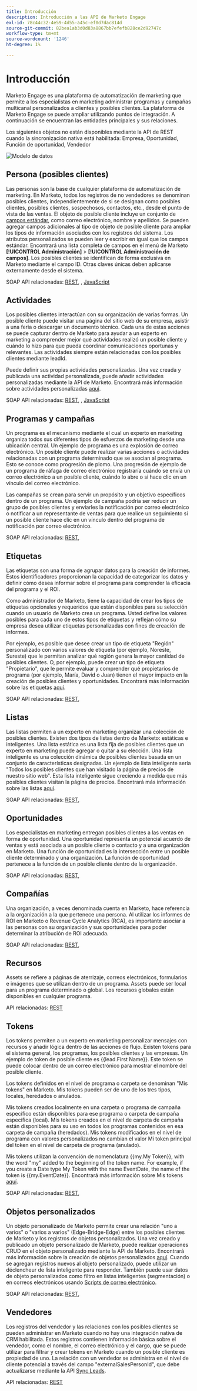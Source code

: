 ```yaml
---
title: Introducción
description: Introducción a las API de Marketo Engage
exl-id: 78c44c32-4e59-4d55-a45c-ef0d7dac814d
source-git-commit: 82bea1ab3d0d83a8867bb7efefb828ce2d92747c
workflow-type: tm+mt
source-wordcount: '1246'
ht-degree: 1%

---
```


# Introducción

Marketo Engage es una plataforma de automatización de marketing que permite a los especialistas en marketing administrar programas y campañas multicanal personalizados a clientes y posibles clientes. La plataforma de Marketo Engage se puede ampliar utilizando puntos de integración. A continuación se encuentran las entidades principales y sus relaciones.

Los siguientes objetos no están disponibles mediante la API de REST cuando la sincronización nativa está habilitada: Empresa, Oportunidad, Función de oportunidad, Vendedor

![Modelo de datos](assets/data_model.png)

## Persona (posibles clientes)

Las personas son la base de cualquier plataforma de automatización de marketing. En Marketo, todos los registros de no vendedores se denominan posibles clientes, independientemente de si se designan como posibles clientes, posibles clientes, sospechosos, contactos, etc., desde el punto de vista de las ventas. El objeto de posible cliente incluye un conjunto de [campos estándar](https://developer.adobe.com/marketo-apis/api/mapi/#tag/Leads/operation/getLeadFieldsUsingGET), como correo electrónico, nombre y apellidos. Se pueden agregar campos adicionales al tipo de objeto de posible cliente para ampliar los tipos de información asociados con los registros del sistema. Los atributos personalizados se pueden leer y escribir en igual que los campos estándar. Encontrará una lista completa de campos en el menú de Marketo **[!UICONTROL Administración]** > **[!UICONTROL Administración de campos]**. Los posibles clientes se identifican de forma exclusiva en Marketo mediante el campo ID. Otras claves únicas deben aplicarse externamente desde el sistema.

SOAP API relacionadas: [REST](https://developer.adobe.com/marketo-apis/api/mapi/#tag/Leads), [](soap-api/leads.md), [JavaScript](javascript-api/lead-tracking.md#lead-tracking-api)

## Actividades

Los posibles clientes interactúan con su organización de varias formas. Un posible cliente puede visitar una página del sitio web de su empresa, asistir a una feria o descargar un documento técnico. Cada una de estas acciones se puede capturar dentro de Marketo para ayudar a un experto en marketing a comprender mejor qué actividades realizó un posible cliente y cuándo lo hizo para que pueda coordinar comunicaciones oportunas y relevantes. Las actividades siempre están relacionadas con los posibles clientes mediante leadId.

Puede definir sus propias actividades personalizadas. Una vez creada y publicada una actividad personalizada, puede añadir actividades personalizadas mediante la API de Marketo. Encontrará más información sobre actividades personalizadas [aquí](https://experienceleague.adobe.com/en/docs/marketo/using/product-docs/administration/marketo-custom-activities/understanding-custom-activities).

SOAP API relacionadas: [REST](https://developer.adobe.com/marketo-apis/api/mapi/#tag/Activities), [](soap-api/activities.md), [JavaScript](javascript-api/lead-tracking.md#munchkin-behavior)

## Programas y campañas

Un programa es el mecanismo mediante el cual un experto en marketing organiza todos sus diferentes tipos de esfuerzos de marketing desde una ubicación central. Un ejemplo de programa es una explosión de correo electrónico. Un posible cliente puede realizar varias acciones o actividades relacionadas con un programa determinado que se asocian al programa. Esto se conoce como progresión de plomo. Una progresión de ejemplo de un programa de ráfaga de correo electrónico registraría cuándo se envía un correo electrónico a un posible cliente, cuándo lo abre o si hace clic en un vínculo del correo electrónico.

Las campañas se crean para servir un propósito y un objetivo específicos dentro de un programa. Un ejemplo de campaña podría ser reducir un grupo de posibles clientes y enviarles la notificación por correo electrónico o notificar a un representante de ventas para que realice un seguimiento si un posible cliente hace clic en un vínculo dentro del programa de notificación por correo electrónico.

SOAP API relacionadas: [REST](https://developer.adobe.com/marketo-apis/api/mapi/#tag/Campaigns), [](soap-api/getcampaignsforsource.md)

## Etiquetas

Las etiquetas son una forma de agrupar datos para la creación de informes. Estos identificadores proporcionan la capacidad de categorizar los datos y definir cómo desea informar sobre el programa para comprender la eficacia del programa y el ROI.

Como administrador de Marketo, tiene la capacidad de crear los tipos de etiquetas opcionales y requeridos que están disponibles para su selección cuando un usuario de Marketo crea un programa. Usted define los valores posibles para cada uno de estos tipos de etiquetas y reflejan cómo su empresa desea utilizar etiquetas personalizadas con fines de creación de informes.

Por ejemplo, es posible que desee crear un tipo de etiqueta &quot;Región&quot; personalizado con varios valores de etiqueta (por ejemplo, Noreste, Sureste) que le permitan analizar qué región genera la mayor cantidad de posibles clientes. O, por ejemplo, puede crear un tipo de etiqueta &quot;Propietario&quot;, que le permite evaluar y comprender qué propietarios de programa (por ejemplo, María, David o Juan) tienen el mayor impacto en la creación de posibles clientes y oportunidades. Encontrará más información sobre las etiquetas [aquí](https://experienceleague.adobe.com/en/docs/marketo/using/product-docs/core-marketo-concepts/programs/working-with-programs/understanding-tags).

SOAP API relacionadas: [REST](https://developer.adobe.com/marketo-apis/api/asset/), [](soap-api/gettags.md)

## Listas

Las listas permiten a un experto en marketing organizar una colección de posibles clientes. Existen dos tipos de listas dentro de Marketo: estáticas e inteligentes. Una lista estática es una lista fija de posibles clientes que un experto en marketing puede agregar o quitar a su elección. Una lista inteligente es una colección dinámica de posibles clientes basada en un conjunto de características designadas. Un ejemplo de lista inteligente sería &quot;Todos los posibles clientes que han visitado la página de precios de nuestro sitio web&quot;. Esta lista inteligente sigue creciendo a medida que más posibles clientes visitan la página de precios. Encontrará más información sobre las listas [aquí](https://experienceleague.adobe.com/en/docs/marketo/using/home).

SOAP API relacionadas: [REST](https://developer.adobe.com/marketo-apis/api/asset/#tag/Static-Lists), [](soap-api/getimporttoliststatus.md)

## Oportunidades

Los especialistas en marketing entregan posibles clientes a las ventas en forma de oportunidad. Una oportunidad representa un potencial acuerdo de ventas y está asociada a un posible cliente o contacto y a una organización en Marketo. Una función de oportunidad es la intersección entre un posible cliente determinado y una organización. La función de oportunidad pertenece a la función de un posible cliente dentro de la organización.

SOAP API relacionadas: [REST](https://developer.adobe.com/marketo-apis/api/mapi/#tag/Opportunities), [](soap-api/getmobjects.md)

## Compañías

Una organización, a veces denominada cuenta en Marketo, hace referencia a la organización a la que pertenece una persona. Al utilizar los informes de ROI en Marketo o Revenue Cycle Analytics (RCA), es importante asociar a las personas con su organización y sus oportunidades para poder determinar la atribución de ROI adecuada.

SOAP API relacionadas: [REST](https://developer.adobe.com/marketo-apis/api/mapi/#tag/Companies), [](soap-api/leads.md)

## Recursos

Assets se refiere a páginas de aterrizaje, correos electrónicos, formularios e imágenes que se utilizan dentro de un programa. Assets puede ser local para un programa determinado o global. Los recursos globales están disponibles en cualquier programa.

API relacionadas: [REST](https://developer.adobe.com/marketo-apis/api/asset/)

## Tokens

Los tokens permiten a un experto en marketing personalizar mensajes con recursos y añadir lógica dentro de las acciones de flujo. Existen tokens para el sistema general, los programas, los posibles clientes y las empresas. Un ejemplo de token de posible cliente es {{lead.First Name}}. Este token se puede colocar dentro de un correo electrónico para mostrar el nombre del posible cliente.

Los tokens definidos en el nivel de programa o carpeta se denominan &quot;Mis tokens&quot; en Marketo. Mis tokens pueden ser de uno de los tres tipos, locales, heredados o anulados.

Mis tokens creados localmente en una carpeta o programa de campaña específico están disponibles para ese programa o carpeta de campaña específica (local). Mis tokens creados en el nivel de carpeta de campaña están disponibles para su uso en todos los programas contenidos en esa carpeta de campaña (heredados). Mis tokens modificados en el nivel de programa con valores personalizados no cambian el valor Mi token principal del token en el nivel de carpeta de programa (anulado).

Mis tokens utilizan la convención de nomenclatura {{my.My Token}}, with the word "my" added to the beginning of the token name. For example, if you create a Date type My Token with the name EventDate, the name of the token is {{my.EventDate}}. Encontrará más información sobre Mis tokens [aquí](https://experienceleague.adobe.com/en/docs/marketo/using/product-docs/core-marketo-concepts/programs/tokens/understanding-my-tokens-in-a-program).

SOAP API relacionadas: [REST](https://developer.adobe.com/marketo-apis/api/asset/#tag/Tokens), [](soap-api/getcampaignsforsource.md)

## Objetos personalizados

Un objeto personalizado de Marketo permite crear una relación &quot;uno a varios&quot; o &quot;varios a varios&quot; (Edge-Bridge-Edge) entre los posibles clientes de Marketo y los registros de objetos personalizados. Una vez creado y publicado un objeto personalizado de Marketo, puede realizar operaciones CRUD en el objeto personalizado mediante la API de Marketo. Encontrará más información sobre la creación de objetos personalizados [aquí](https://experienceleague.adobe.com/en/docs/marketo/using/home). Cuando se agregan registros nuevos al objeto personalizado, puede utilizar un déclencheur de lista inteligente para responder. También puede usar datos de objeto personalizados como filtro en listas inteligentes (segmentación) o en correos electrónicos usando [Scripts de correo electrónico](email-scripting.md).

SOAP API relacionadas: [REST](https://developer.adobe.com/marketo-apis/api/mapi/#tag/Custom-Objects), [](soap-api/custom-objects.md)

## Vendedores

Los registros del vendedor y las relaciones con los posibles clientes se pueden administrar en Marketo cuando no hay una integración nativa de CRM habilitada. Estos registros contienen información básica sobre el vendedor, como el nombre, el correo electrónico y el cargo, que se puede utilizar para filtrar y crear tokens en Marketo cuando un posible cliente es propiedad de uno. La relación con un vendedor se administra en el nivel de cliente potencial a través del campo &quot;externalSalesPersonId&quot;, que debe actualizarse mediante la API [Sync Leads](https://developer.adobe.com/marketo-apis/api/mapi/#tag/Leads/operation/syncLeadUsingPOST).

API relacionadas: [REST](https://developer.adobe.com/marketo-apis/api/mapi/#tag/Sales-Persons)
